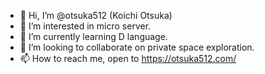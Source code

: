- 👋 Hi, I’m @otsuka512 (Koichi Otsuka)
- 👀 I’m interested in micro server.
- 🌱 I’m currently learning D language.
- 💞️ I’m looking to collaborate on private space exploration.
- 📫 How to reach me, open to https://otsuka512.com/

<!---
otsuka512/otsuka512 is a ✨ special ✨ repository because its `README.md` (this file) appears on your GitHub profile.
You can click the Preview link to take a look at your changes.
--->

